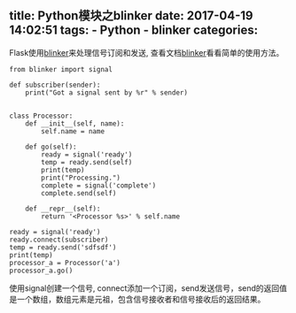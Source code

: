 title: Python模块之blinker
date: 2017-04-19 14:02:51
tags:
    - Python
    - blinker
categories:
---
Flask使用[blinker](https://github.com/jek/blinker)来处理信号订阅和发送, 查看文档[blinker](https://pythonhosted.org/blinker/)看看简单的使用方法。

```
from blinker import signal

def subscriber(sender):
    print("Got a signal sent by %r" % sender)


class Processor:
    def __init__(self, name):
        self.name = name

    def go(self):
        ready = signal('ready')
        temp = ready.send(self)
        print(temp)
        print("Processing.")
        complete = signal('complete')
        complete.send(self)

    def __repr__(self):
        return '<Processor %s>' % self.name

ready = signal('ready')
ready.connect(subscriber)
temp = ready.send('sdfsdf')
print(temp)
processor_a = Processor('a')
processor_a.go()
```

使用signal创建一个信号, connect添加一个订阅，send发送信号，send的返回值是一个数组，数组元素是元祖，包含信号接收者和信号接收后的返回结果。
